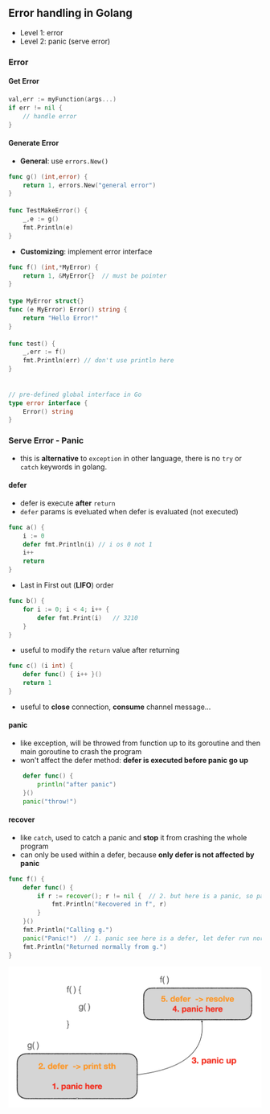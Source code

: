 ## Error handling in Golang
- Level 1: error
- Level 2: panic (serve error)

### Error
#### Get Error
```go
val,err := myFunction(args...)
if err != nil {
    // handle error
}
```
#### Generate Error
- **General**: use `errors.New()`
```go
func g() (int,error) {
	return 1, errors.New("general error")
}

func TestMakeError() {
	_,e := g()
	fmt.Println(e)
}
```
- **Customizing**: implement error interface
```go
func f() (int,*MyError) {
	return 1, &MyError{}  // must be pointer
}

type MyError struct{}
func (e MyError) Error() string {
	return "Hello Error!"
}

func test() {
    _,err := f()
    fmt.Println(err) // don't use println here
}


// pre-defined global interface in Go
type error interface {
    Error() string
}
```

### Serve Error - Panic
- this is **alternative** to `exception` in other language, there is no `try` or `catch` keywords in golang.
#### defer
- defer is execute **after** `return` 
- `defer` params is eveluated when defer is evaluated (not executed)
```go
func a() {
    i := 0
    defer fmt.Println(i) // i os 0 not 1 
    i++
    return
}
```
- Last in First out (**LIFO**) order
```go
func b() {
    for i := 0; i < 4; i++ {
        defer fmt.Print(i)   // 3210
    }
}
```
- useful to modify the `return` value after returning
```go
func c() (i int) {
    defer func() { i++ }()
    return 1
}
```
- useful to **close** connection, **consume** channel message...
<!-- TODO: add code examples -->
#### panic
- like exception, will be throwed from function up to its goroutine and then main goroutine to crash the program
- won't affect the defer method: **defer is executed before panic go up**
```go
	defer func() {
		println("after panic")
	}()
	panic("throw!")
```
#### recover
- like `catch`, used to catch a panic and **stop** it from crashing the whole program
- can only be used within a defer, because **only defer is not affected by panic**
```go
func f() {
    defer func() {
        if r := recover(); r != nil {  // 2. but here is a panic, so panic will be stop to pass up stack
            fmt.Println("Recovered in f", r)
        }
    }()
    fmt.Println("Calling g.")
    panic("Panic!")  // 1. panic see here is a defer, let defer run normaly
    fmt.Println("Returned normally from g.")
}
```
<p align="center"><img style="display: block; width: 600px; margin: 0 auto;" src=img/2020-05-21-00-31-47.png alt="no image found"></p>
